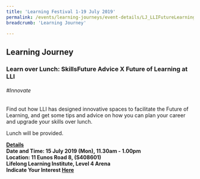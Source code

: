 ```yaml
---
title: 'Learning Festival 1-19 July 2019'
permalink: /events/learning-journeys/event-details/LJ_LLIFutureLearning
breadcrumb: 'Learning Journey'

---
```



## Learning Journey
### Learn over Lunch: SkillsFuture Advice X Future of Learning at LLI

###### _#Innovate_

Find out how LLI has designed innovative spaces to facilitate the Future of Learning, and get some tips and advice on how you can plan your career and upgrade your skills over lunch. 

Lunch will be provided. 

<b><u>Details</u><br>
**Date and Time: 15 July 2019 (Mon), 11.30am - 1.00pm** <br>
**Location: 11 Eunos Road 8, (S408601) <br>Lifelong Learning Institute, Level 4 Arena**<br>
**Indicate Your Interest [Here](https://www.eventbrite.sg/e/learn-over-lunch-lifelong-learning-institute-tickets-63647021956)** <br>
